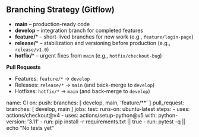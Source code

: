 ## Branching Strategy (Gitflow)
- **main** – production-ready code
- **develop** – integration branch for completed features
- **feature/*** – short-lived branches for new work (e.g., `feature/login-page`)
- **release/*** – stabilization and versioning before production (e.g., `release/v1.0`)
- **hotfix/*** – urgent fixes from `main` (e.g., `hotfix/checkout-bug`)

**Pull Requests**
- Features: `feature/*` → `develop`
- Releases: `release/*` → `main` (and back-merge to `develop`)
- Hotfixes: `hotfix/*` → `main` (and back-merge to `develop`)

name: CI
on:
  push:
    branches: [ develop, main, 'feature/**' ]
  pull_request:
    branches: [ develop, main ]
jobs:
  test:
    runs-on: ubuntu-latest
    steps:
      - uses: actions/checkout@v4
      - uses: actions/setup-python@v5
        with:
          python-version: '3.11'
      - run: pip install -r requirements.txt || true
      - run: pytest -q || echo "No tests yet"

